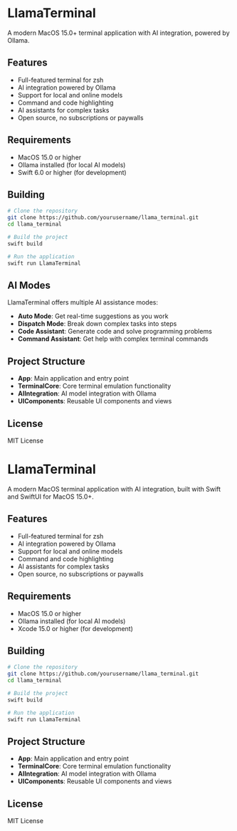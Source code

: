 # LlamaTerminal

A modern MacOS 15.0+ terminal application with AI integration, powered by Ollama.

## Features

- Full-featured terminal for zsh
- AI integration powered by Ollama
- Support for local and online models
- Command and code highlighting
- AI assistants for complex tasks
- Open source, no subscriptions or paywalls

## Requirements

- MacOS 15.0 or higher
- Ollama installed (for local AI models)
- Swift 6.0 or higher (for development)

## Building

```bash
# Clone the repository
git clone https://github.com/yourusername/llama_terminal.git
cd llama_terminal

# Build the project
swift build

# Run the application
swift run LlamaTerminal
```

## AI Modes

LlamaTerminal offers multiple AI assistance modes:

- **Auto Mode**: Get real-time suggestions as you work
- **Dispatch Mode**: Break down complex tasks into steps
- **Code Assistant**: Generate code and solve programming problems
- **Command Assistant**: Get help with complex terminal commands

## Project Structure

- **App**: Main application and entry point
- **TerminalCore**: Core terminal emulation functionality
- **AIIntegration**: AI model integration with Ollama
- **UIComponents**: Reusable UI components and views

## License

MIT License

# LlamaTerminal

A modern MacOS terminal application with AI integration, built with Swift and SwiftUI for MacOS 15.0+.

## Features

- Full-featured terminal for zsh
- AI integration powered by Ollama
- Support for local and online models
- Command and code highlighting
- AI assistants for complex tasks
- Open source, no subscriptions or paywalls

## Requirements

- MacOS 15.0 or higher
- Ollama installed (for local AI models)
- Xcode 15.0 or higher (for development)

## Building

```bash
# Clone the repository
git clone https://github.com/yourusername/llama_terminal.git
cd llama_terminal

# Build the project
swift build

# Run the application
swift run LlamaTerminal
```

## Project Structure

- **App**: Main application and entry point
- **TerminalCore**: Core terminal emulation functionality
- **AIIntegration**: AI model integration with Ollama
- **UIComponents**: Reusable UI components and views

## License

MIT License
